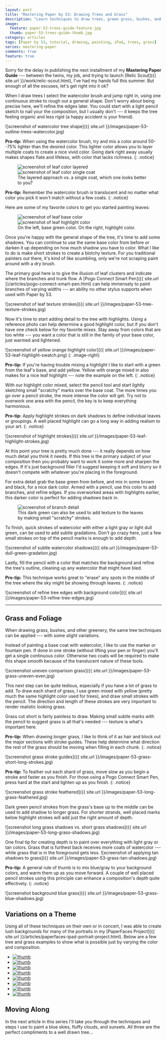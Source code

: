 ```yaml
---
layout: post
title: "Mastering Paper by 53: Drawing Trees and Grass"
description: "Learn techniques to draw trees, green grass, bushes, and other foliage using the iPad app Paper by 53."
image: 
  feature: paper-53-trees-guide-feature.jpg
  thumb: paper-53-trees-guide-thumb.jpg
category: articles
tags: [Paper by 53, tutorial, drawing, painting, iPad, trees, grass]
series: mastering-paper
comments: true
feature: true
---
```


Sorry for the delay in publishing the next installment of my **Mastering Paper Guide** --- between the twins, my job, and trying to launch [Relic Scout]({{ site.url }}/work/relic-scout.html), I've had my hands full this summer. But enough of all the excuses, let's get right into it ok?

When I draw trees I select the watercolor brush and jump right in, using one continuous stroke to rough out a general shape. Don't worry about being precise here, we'll refine the edges later. You could start with a light pencil sketch to nail your the composition, but I usually don't --- it keeps the tree feeling organic and less rigid (a happy accident is your friend).

![screenshot of watercolor tree shape]({{ site.url }}/images/paper-53-outline-trees-watercolor.jpg)

**Pro-tip:** When using the watercolor brush, try and mix a color around 50--75% lighter than the desired color. This lighter color allows you to layer multiple coats to create a nice vivid color. Going dark right away usually makes shapes flate and lifeless, with color that lacks richness.
{: .notice}

<figure class="half">
	<img src="{{ site.url }}/images/paper-53-tree-green-layered.jpg" alt="screenshot of leaf color layered">
	<img src="{{ site.url }}/images/paper-53-tree-green-one-layer.jpg" alt="screenshot of leaf color single coat">
	<figcaption>The layered approach vs. a single coat, which one looks better to you?</figcaption>
</figure>

**Pro-tip:** Remember the watercolor brush is translucent and no matter what color you pick it won't match without a few coats.
{: .notice}

Here are some of my favorite colors to get you started painting leaves:

<figure class="half">
	<img src="{{ site.url }}/images/paper-53-leaf-mixed-green.jpg" alt="screenshot of leaf base color">
	<img src="{{ site.url }}/images/paper-53-leaf-mixed-highlight.jpg" alt="screenshot of leaf highlight color">
	<figcaption>On the left, base green color. On the right, highlight color.</figcaption>
</figure>

Once you're happy with the general shape of the tree, it's time to add some shadows. You can continue to use the same base color from before or darken it up depending on how much shadow you have to color. What I like to do is make short strokes to create a blotchy texture. For you traditional painters out there, it's kind of like scumbling, only we're not scraping paint around with a dry brush.

The primary goal here is to give the illusion of leaf clusters and indicate where the branches and trunk flow. A [Pogo Connect Smart Pen]({{ site.url }}/articles/pogo-connect-smart-pen.html) can help immensely to paint branches of varying widths --- an ability no other stylus supports when used with Paper by 53.

![screenshot of leaf texture strokes]({{ site.url }}/images/paper-53-tree-texture-strokes.jpg)

Now it's time to start adding detail to the tree with highlights. Using a reference photo can help determine a good highlight color, but if you don't have one check below for my favorite mixes. Stay away from colors that are too white --- you want a color that is still in the family of your base color, just warmed and lightened.

![screenshot of yellow orange highlight color]({{ site.url }}/images/paper-53-leaf-highlight-swatch.png)
{: .image-right}

**Pro-tip:** If you're having trouble mixing a highlight I like to start with a green from the leaf's base, and add yellow. Yellow with orange mixed in also makes for a nice leaf highlight --- note the example on the left.
{: .notice}

With our highlight color mixed, select the pencil tool and start lightly sketching small "scratchy" marks over the base coat. The more times you go over a pencil stroke, the more intense the color will get. Try not to overwork one area with the pencil, the key is to keep everything harmonious.

**Pro-tip:** Apply highlight strokes on dark shadows to define individual leaves or groupings. A well placed highlight can go a long way in adding realism to your art.
{: .notice}

![screenshot of highlight strokes]({{ site.url }}/images/paper-53-leaf-highlight-strokes.jpg)

At this point your tree is pretty much done --- it really depends on how much detail you think it needs. If this tree is the primary subject of your composition then you probably want to work it some more and sharpen the edges. If it's just background filler I'd suggest keeping it soft and blurry so it doesn't compete with whatever you're placing in the foreground.

For extra detail grab the base green from before, and mix in some brown and black, for a nice dark color. Armed with a pencil, use this color to add branches, and refine edges. If you overworked areas with highlights earlier, this darker color is perfect for adding shadows back in.

<figure>
	<img src="{{ site.url }}/images/paper-53-tree-branch-detail.jpg" alt="screenshot of branch detail">
	<figcaption>This dark green can also be used to add texture to the leaves by making small "scratchy" strokes.</figcaption>
</figure>

To finish, quick strokes of watercolor with either a light gray or light dull green, can be used to add subtle gradations. Don't go crazy here, just a few small strokes on top of the pencil marks is enough to add depth. 

![screenshot of subtle watercolor shadows]({{ site.url }}/images/paper-53-dull-green-gradation.jpg)

Lastly, fill the pencil with a color that matches the background and refine the tree's outline, cleaning up any watercolor that might have bled.

**Pro-tip:** This technique works great to "erase" any spots in the middle of the tree where the sky might be showing through leaves.
{: .notice}

![screenshot of refine tree edges with background color]({{ site.url }}/images/paper-53-refine-tree-edges.jpg)

---

## Grass and Foliage

When drawing grass, bushes, and other greenery, the same tree techniques can be applied --- with some slight variations.

Instead of painting a base coat with watercolor, I like to use the marker or fountain pen. If done in one stroke (without lifting your pen or finger) you'll get a single continuous color. Otherwise two coats will be required to make this shape smooth because of the translucent nature of these tools.

![screenshot uneven comparison grass]({{ site.url }}/images/paper-53-grass-uneven-even.jpg)

This next step can be quite tedious, especially if you have a lot of grass to add. To draw each shard of grass, I use green mixed with yellow (pretty much the same highlight color used for trees), and draw small strokes with the pencil. The direction and length of these strokes are very important to render realistic looking grass.

Grass cut short is fairly painless to draw. Making small subtle marks with the pencil to suggest grass is all that's needed --- texture is what's important here. 

**Pro-tip:** When drawing longer grass, I like to think of it as hair and block out the major sections with stroke guides. These help determine what direction the rest of the grass should be moving when filling in each chunk.
{: .notice}

![screenshot grass stroke guides]({{ site.url }}/images/paper-53-grass-short-long-strokes.jpg)

**Pro-tip:** To feather out each shard of grass, move slow as you begin a stroke and faster as you finish. For those using a Pogo Connect Smart Pen, press hard at the start and lighten up as you finish.
{: .notice}

![screenshot grass stroke feathered]({{ site.url }}/images/paper-53-long-grass-feathered.jpg)

Dark green pencil strokes from the grass's base up to the middle can be used to add shadow to longer grass. For shorter strands, well placed marks below highlight strokes will add just the right amount of depth.

![screenshot long grass shadows vs. short grass shadows]({{ site.url }}/images/paper-53-long-grass-shadows.jpg)

One final tip for creating depth is to paint over everything with light gray or tan colors. Grass that is furthest back receives more coats of watercolor --- while grass that is in the foreground gets less.
![screenshot of applying tan shadows to grass]({{ site.url }}/images/paper-53-grass-tan-shadows.jpg)

**Pro-tip:** A general rule of thumb is to mix blue/gray to your background colors, and warm them up as you move forward. A couple of well placed pencil strokes using this principle can enhance a composition's depth quite effectively.
{: .notice}

![screenshot background blue grass]({{ site.url }}/images/paper-53-grass-blue-shadows.jpg)

## Variations on a Theme

Using all of these techniques on their own or in concert, I was able to create lush backgrounds for many of the portraits in my [PaperFaces Project]({{ site.url }}/articles/paperfaces-ipad-portrait-project.html). Below are a few tree and grass examples to show what is possible just by varying the color and composition.

<ul class="recent-grid unstyled-list">
  <li><a href="{{ site.url }}/paperfaces/isellsoap-portrait.html"><img src="{{ site.url }}/images/paperfaces-isellsoap-twitter-150.jpg" alt="thumb" /></a></li>
  <li><a href="{{ site.url }}/paperfaces/thatmiddleway-portrait.html"><img src="{{ site.url }}/images/paperfaces-thatmiddleway-twitter-150.jpg" alt="thumb" /></a></li>
  <li><a href="{{ site.url }}/paperfaces/lmichelleinc-portrait.html"><img src="{{ site.url }}/images/paperfaces-lmichelleinc-twitter-150.jpg" alt="thumb" /></a></li>
  <li><a href="{{ site.url }}/paperfaces/elektrojunge-portrait.html"><img src="{{ site.url }}/images/paperfaces-elektrojunge-twitter-150.jpg" alt="thumb" /></a></li>
  <li><a href="{{ site.url }}/paperfaces/jupiter909-portrait.html"><img src="{{ site.url }}/images/paperfaces-jupiter909-twitter-150.jpg" alt="thumb" /></a></li>
  <li><a href="{{ site.url }}/paperfaces/ryandawidjan-portrait.html"><img src="{{ site.url }}/images/paperfaces-ryandawidjan-twitter-150.jpg" alt="thumb" /></a></li>
  <li><a href="{{ site.url }}/paperfaces/quimeraimantada-portrait.html"><img src="{{ site.url }}/images/paperfaces-quimeraimantada-twitter-150.jpg" alt="thumb" /></a></li>
  <li><a href="{{ site.url }}/paperfaces/michael-rose-portrait.html"><img src="{{ site.url }}/images/paperfaces-michael-rose-150.jpg" alt="thumb" /></a></li>
</ul>

## Moving Along

In the next article in this series I'll take you through the techniques and steps I use to paint a blue skies, fluffy clouds, and sunsets. All three are the perfect compliments to a well drawn tree...